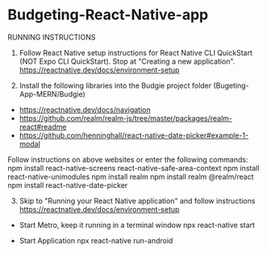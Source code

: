 # Budgeting-React-Native-app

RUNNING INSTRUCTIONS

1. Follow React Native setup instructions for React Native CLI QuickStart (NOT Expo CLI QuickStart). Stop at "Creating a new application".
https://reactnative.dev/docs/environment-setup

2. Install the following libraries into the Budgie project folder (Bugeting-App-MERN/Budgie)
- https://reactnative.dev/docs/navigation
- https://github.com/realm/realm-js/tree/master/packages/realm-react#readme
- https://github.com/henninghall/react-native-date-picker#example-1-modal

Follow instructions on above websites or enter the following commands:
npm install react-native-screens react-native-safe-area-context
npm install react-native-unimodules
npm install realm
npm install realm @realm/react
npm install react-native-date-picker


3. Skip to "Running your React Native application" and follow instructions
https://reactnative.dev/docs/environment-setup

- Start Metro, keep it running in a terminal window
npx react-native start

- Start Application
npx react-native run-android


